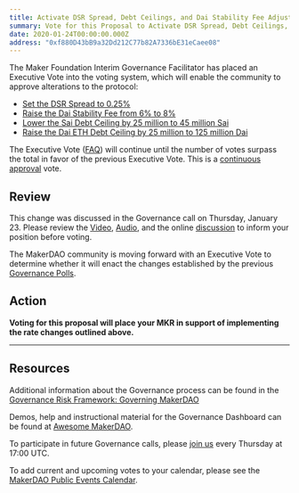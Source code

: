 ```yaml
---
title: Activate DSR Spread, Debt Ceilings, and Dai Stability Fee Adjustments
summary: Vote for this Proposal to Activate DSR Spread, Debt Ceilings, and Dai Stability Fee Adjustments
date: 2020-01-24T00:00:00.000Z
address: "0xf880D43bB9a32Dd212C77b82A7336bE31eCaee08"
---
```

The Maker Foundation Interim Governance Facilitator has placed an Executive Vote into the voting system, which will enable the community to approve alterations to the protocol:

- [Set the DSR Spread to 0.25%](https://vote.makerdao.com/polling-proposal/qmayqxkr2avyqdvqqq2xudjmuiw3rr5tnsuhmpwm1jnfx4)
- [Raise the Dai Stability Fee from 6% to 8%](https://vote.makerdao.com/polling-proposal/qmzhc5fcvv2jhqmgbugd6zy1mh6pffapdz7o6uqebgltjt)
- [Lower the Sai Debt Ceiling by 25 million to 45 million Sai](https://vote.makerdao.com/polling-proposal/qmwspnkrb8tbvbmehmwrsjadexv9zbezxjqfjcstrd8jfc)
- [Raise the Dai ETH Debt Ceiling by 25 million to 125 million Dai](https://vote.makerdao.com/polling-proposal/qmwspnkrb8tbvbmehmwrsjadexv9zbezxjqfjcstrd8jfc)

The Executive Vote ([FAQ](https://community-development.makerdao.com/makerdao-scd-faqs/scd-faqs#governance)) will continue until the number of votes surpass the total in favor of the previous Executive Vote. This is a [continuous approval](https://community-development.makerdao.com/makerdao-scd-faqs/scd-faqs/governance#what-is-continuous-approval-voting) vote.

## Review

This change was discussed in the Governance call on Thursday, January 23. Please review the [Video](https://www.youtube.com/playlist?list=PLLzkWCj8ywWNq5-90-Id6VPSsrk4OWVan), [Audio](https://soundcloud.com/makerdao/sets/governance-and-risk), and the online [discussion](https://forum.makerdao.com/c/governance) to inform your position before voting.

The MakerDAO community is moving forward with an Executive Vote to determine whether it will enact the changes established by the previous [Governance Polls](https://vote.makerdao.com/polling).

## Action

**Voting for this proposal will place your MKR in support of implementing the rate changes outlined above.**

---

## Resources

Additional information about the Governance process can be found in the [Governance Risk Framework: Governing MakerDAO](https://community-development.makerdao.com/governance/governance-risk-framework)

Demos, help and instructional material for the Governance Dashboard can be found at [Awesome MakerDAO](https://awesome.makerdao.com/#voting).

To participate in future Governance calls, please [join us](https://community-development.makerdao.com/governance/governance-and-risk-meetings) every Thursday at 17:00 UTC.

To add current and upcoming votes to your calendar, please see the [MakerDAO Public Events Calendar](https://calendar.google.com/calendar/embed?src=makerdao.com_3efhm2ghipksegl009ktniomdk%40group.calendar.google.com&amp;ctz=America%2FLos_Angeles).
